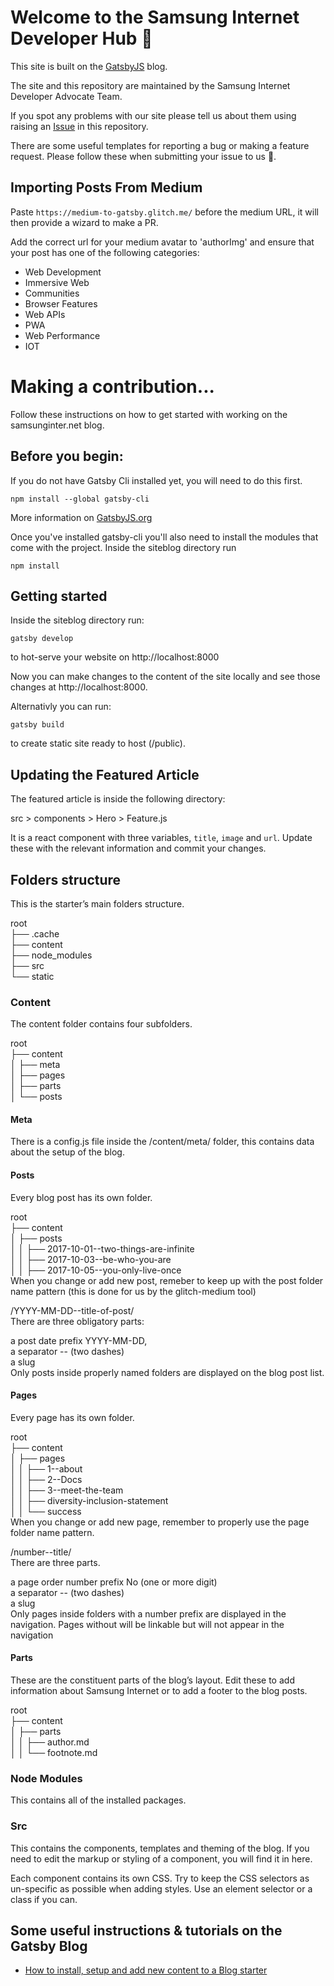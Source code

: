 # Welcome to the Samsung Internet Developer Hub :wave:

This site is built on the [GatsbyJS](https://www.gatsbyjs.org/) blog.

The site and this repository are maintained by the Samsung Internet Developer Advocate Team. 

If you spot any problems with our site please tell us about them using raising an [Issue](https://github.com/SamsungInternet/siteblog/issues) in this repository.

There are some useful templates for reporting a bug or making a feature request. Please follow these when submitting your issue to us :sparkling_heart:.  

## Importing Posts From Medium

Paste `https://medium-to-gatsby.glitch.me/` before the medium URL, it will then provide a wizard to make a PR.

Add the correct url for your medium avatar to 'authorImg' and ensure that your post has one of the following categories:
* Web Development
* Immersive Web
* Communities
* Browser Features
* Web APIs
* PWA
* Web Performance
* IOT

# Making a contribution...

Follow these instructions on how to get started with working on the samsunginter.net blog.

## Before you begin:

If you do not have Gatsby Cli installed yet, you will need to do this first.

```text
npm install --global gatsby-cli
```

More information on [GatsbyJS.org](https://www.gatsbyjs.org/tutorial/part-one)

Once you've installed gatsby-cli you'll also need to install the modules that come with the project.
Inside the siteblog directory run

```text
npm install
```

## Getting started

Inside the siteblog directory run:

```text
gatsby develop
```

to hot-serve your website on http://localhost:8000 

Now you can make changes to the content of the site locally and see those changes at http://localhost:8000. 

Alternativly you can run: 

```text
gatsby build
```

to create static site ready to host (/public).

## Updating the Featured Article

The featured article is inside the following directory:

src > components > Hero > Feature.js

It is a react component with three variables, `title`, `image` and `url`. Update these with the relevant information and commit your changes.

## Folders structure
This is the starter’s main folders structure.

root  
  ├── .cache  
  ├── content  
  ├── node_modules  
  ├── src  
  └── static  

### Content

The content folder contains four subfolders.

root  
  ├── content  
  │   ├── meta  
  │   ├── pages  
  │   ├── parts  
  │   └── posts  
  
#### Meta
There is a config.js file inside the /content/meta/ folder, this contains data about the setup of the blog.

#### Posts
Every blog post has its own folder.

root  
  ├── content  
  │   ├── posts  
  │   │   ├── 2017-10-01--two-things-are-infinite  
  │   │   ├── 2017-10-03--be-who-you-are  
  │   │   ├── 2017-10-05--you-only-live-once  
When you change or add new post, remeber to keep up with the post folder name pattern (this is done for us by the glitch-medium tool)

/YYYY-MM-DD--title-of-post/  
There are three obligatory parts:

a post date prefix YYYY-MM-DD,  
a separator -- (two dashes)  
a slug  
Only posts inside properly named folders are displayed on the blog post list.  

#### Pages
Every page has its own folder.

root  
  ├── content  
  │   ├── pages  
  │   │   ├── 1--about  
  │   │   ├── 2--Docs  
  │   │   ├── 3--meet-the-team  
  │   │   ├── diversity-inclusion-statement  
  │   │   └── success  
When you change or add new page, remember to properly use the page folder name pattern.

/number--title/  
There are three parts.

a page order number prefix No (one or more digit)  
a separator -- (two dashes)  
a slug  
Only pages inside folders with a number prefix are displayed in the navigation. Pages without will be linkable but will not appear in the navigation

#### Parts
These are the constituent parts of the blog’s layout. Edit these to add information about Samsung Internet or to add a footer to the blog posts.

root  
  ├── content  
  │   ├── parts  
  │   │   ├── author.md  
  │   │   └── footnote.md  

### Node Modules
This contains all of the installed packages.

### Src
This contains the components, templates and theming of the blog. If you need to edit the markup or styling of a component, you will find it in here. 

Each component contains its own CSS. Try to keep the CSS selectors as un-specific as possible when adding styles. Use an element selector or a class if you can. 

## Some useful instructions & tutorials on the Gatsby Blog

* [How to install, setup and add new content to a Blog starter](https://dev.greglobinski.com/install-blog-starter/)
